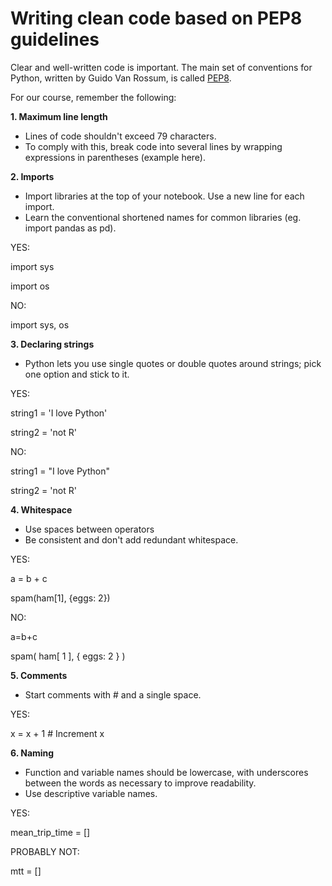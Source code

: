 # Writing clean code based on PEP8 guidelines

Clear and well-written code is important. The main set of conventions for Python, written by Guido Van Rossum, is called [PEP8](https://www.python.org/dev/peps/pep-0008/#prescriptive-naming-conventions).

For our course, remember the following:

__1. Maximum line length__
* Lines of code shouldn't exceed 79 characters.
* To comply with this, break code into several lines by wrapping expressions in parentheses (example here).

__2. Imports__
* Import libraries at the top of your notebook. Use a new line for each import.
* Learn the conventional shortened names for common libraries (eg. import pandas as pd).

YES:

import sys

import os


NO: 

import sys, os


__3. Declaring strings__
* Python lets you use single quotes or double quotes around strings; pick one option and stick to it.

YES:

string1 = 'I love Python'

string2 = 'not R'

NO:

string1 = "I love Python"

string2 = 'not R'

__4. Whitespace__
* Use spaces between operators
* Be consistent and don't add redundant whitespace.

YES:

a = b + c

spam(ham[1], {eggs: 2})

NO:

a=b+c

spam( ham[ 1 ], { eggs: 2 } )

__5. Comments__
* Start comments with # and a single space.

YES:

x = x + 1       # Increment x

__6. Naming__
* Function and variable names should be lowercase, with underscores between the words as necessary to improve readability.
* Use descriptive variable names.

YES:

mean_trip_time = []

PROBABLY NOT:

mtt = []

